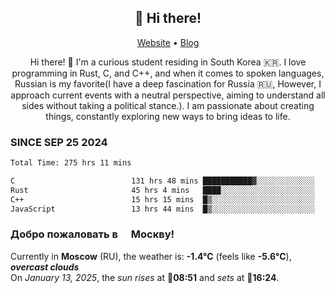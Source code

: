 <h2 align="center">👋 Hi there!</h2>
<p align="center">
  <a href="https://urdekcah.ru">Website</a> •
  <a href="https://urdekcah.blog">Blog</a>
</p>

<p align="center">
  Hi there! 👋 I'm a curious student residing in South Korea 🇰🇷. I love programming in Rust, C, and C++, and when it comes to spoken languages, Russian is my favorite(I have a deep fascination for Russia 🇷🇺, However, I approach current events with a neutral perspective, aiming to understand all sides without taking a political stance.). I am passionate about creating things, constantly exploring new ways to bring ideas to life.
</p>

### SINCE SEP 25 2024
<!--START_SECTION:waka-->
<!--LAST_WAKA_UPDATE:2025-01-12 18:26:26-->
```txt
Total Time: 275 hrs 11 mins

C                          131 hrs 48 mins ███████████▓░░░░░░░░░░░░░   46.58 %
Rust                       45 hrs 4 mins   ████░░░░░░░░░░░░░░░░░░░░░   15.93 %
C++                        15 hrs 15 mins  █▒░░░░░░░░░░░░░░░░░░░░░░░   05.39 %
JavaScript                 13 hrs 44 mins  █▒░░░░░░░░░░░░░░░░░░░░░░░   04.86 %
```
<!--END_SECTION:waka-->

<h3>Добро пожаловать в <img src="https://cdn-icons-png.flaticon.com/512/197/197408.png" width="13"/> Москву!</h3>

<!--START_SECTION:weather:moscow-->
<!--LAST_WEATHER_UPDATE:2025-01-12 21:18:23-->
Currently in **Moscow** (RU), the weather is: **-1.4°C** (feels like **-5.6°C**), ***overcast clouds***<br/>
On *January 13, 2025*, the *sun rises* at 🌅**08:51** and *sets* at 🌇**16:24**.
<!--END_SECTION:weather-->
